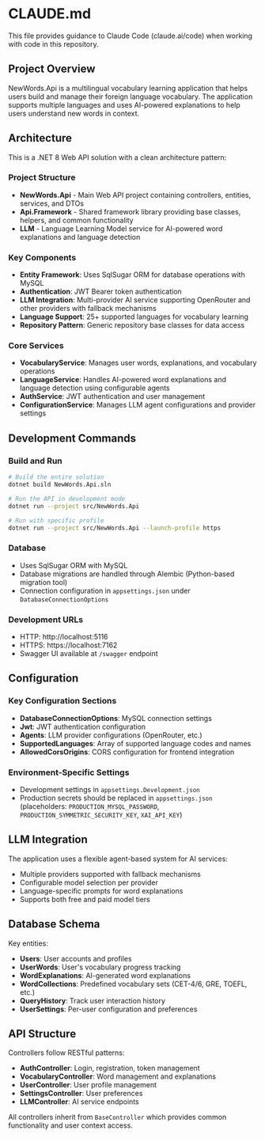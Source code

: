 # CLAUDE.md

This file provides guidance to Claude Code (claude.ai/code) when working with code in this repository.

## Project Overview

NewWords.Api is a multilingual vocabulary learning application that helps users build and manage their foreign language vocabulary. The application supports multiple languages and uses AI-powered explanations to help users understand new words in context.

## Architecture

This is a .NET 8 Web API solution with a clean architecture pattern:

### Project Structure
- **NewWords.Api** - Main Web API project containing controllers, entities, services, and DTOs
- **Api.Framework** - Shared framework library providing base classes, helpers, and common functionality
- **LLM** - Language Learning Model service for AI-powered word explanations and language detection

### Key Components
- **Entity Framework**: Uses SqlSugar ORM for database operations with MySQL
- **Authentication**: JWT Bearer token authentication
- **LLM Integration**: Multi-provider AI service supporting OpenRouter and other providers with fallback mechanisms
- **Language Support**: 25+ supported languages for vocabulary learning
- **Repository Pattern**: Generic repository base classes for data access

### Core Services
- **VocabularyService**: Manages user words, explanations, and vocabulary operations
- **LanguageService**: Handles AI-powered word explanations and language detection using configurable agents
- **AuthService**: JWT authentication and user management
- **ConfigurationService**: Manages LLM agent configurations and provider settings

## Development Commands

### Build and Run
```bash
# Build the entire solution
dotnet build NewWords.Api.sln

# Run the API in development mode
dotnet run --project src/NewWords.Api

# Run with specific profile
dotnet run --project src/NewWords.Api --launch-profile https
```

### Database
- Uses SqlSugar ORM with MySQL
- Database migrations are handled through Alembic (Python-based migration tool)
- Connection configuration in `appsettings.json` under `DatabaseConnectionOptions`

### Development URLs
- HTTP: http://localhost:5116
- HTTPS: https://localhost:7162
- Swagger UI available at `/swagger` endpoint

## Configuration

### Key Configuration Sections
- **DatabaseConnectionOptions**: MySQL connection settings
- **Jwt**: JWT authentication configuration  
- **Agents**: LLM provider configurations (OpenRouter, etc.)
- **SupportedLanguages**: Array of supported language codes and names
- **AllowedCorsOrigins**: CORS configuration for frontend integration

### Environment-Specific Settings
- Development settings in `appsettings.Development.json`
- Production secrets should be replaced in `appsettings.json` (placeholders: `PRODUCTION_MYSQL_PASSWORD`, `PRODUCTION_SYMMETRIC_SECURITY_KEY`, `XAI_API_KEY`)

## LLM Integration

The application uses a flexible agent-based system for AI services:
- Multiple providers supported with fallback mechanisms
- Configurable model selection per provider
- Language-specific prompts for word explanations
- Supports both free and paid model tiers

## Database Schema

Key entities:
- **Users**: User accounts and profiles
- **UserWords**: User's vocabulary progress tracking
- **WordExplanations**: AI-generated word explanations
- **WordCollections**: Predefined vocabulary sets (CET-4/6, GRE, TOEFL, etc.)
- **QueryHistory**: Track user interaction history
- **UserSettings**: Per-user configuration and preferences

## API Structure

Controllers follow RESTful patterns:
- **AuthController**: Login, registration, token management
- **VocabularyController**: Word management and explanations
- **UserController**: User profile management
- **SettingsController**: User preferences
- **LLMController**: AI service endpoints

All controllers inherit from `BaseController` which provides common functionality and user context access.